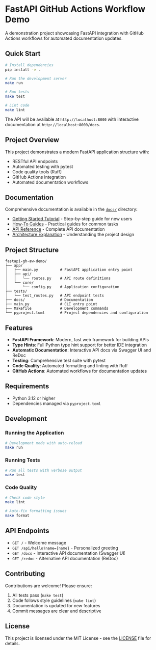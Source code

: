 # FastAPI GitHub Actions Workflow Demo

A demonstration project showcasing FastAPI integration with GitHub Actions workflows for automated documentation updates.

## Quick Start

```bash
# Install dependencies
pip install -e .

# Run the development server
make run

# Run tests
make test

# Lint code
make lint
```

The API will be available at `http://localhost:8000` with interactive documentation at `http://localhost:8000/docs`.

## Project Overview

This project demonstrates a modern FastAPI application structure with:

- RESTful API endpoints
- Automated testing with pytest
- Code quality tools (Ruff)
- GitHub Actions integration
- Automated documentation workflows

## Documentation

Comprehensive documentation is available in the [`docs/`](./docs) directory:

- [Getting Started Tutorial](./docs/tutorial.md) - Step-by-step guide for new users
- [How-To Guides](./docs/how-to-guides.md) - Practical guides for common tasks
- [API Reference](./docs/reference.md) - Complete API documentation
- [Architecture Explanation](./docs/explanation.md) - Understanding the project design

## Project Structure

```
fastapi-gh-aw-demo/
├── app/
│   ├── main.py          # FastAPI application entry point
│   ├── api/
│   │   └── routes.py    # API route definitions
│   └── core/
│       └── config.py    # Application configuration
├── tests/
│   └── test_routes.py   # API endpoint tests
├── docs/                # Documentation
├── main.py              # CLI entry point
├── Makefile             # Development commands
└── pyproject.toml       # Project dependencies and configuration
```

## Features

- **FastAPI Framework**: Modern, fast web framework for building APIs
- **Type Hints**: Full Python type hint support for better IDE integration
- **Automatic Documentation**: Interactive API docs via Swagger UI and ReDoc
- **Testing**: Comprehensive test suite with pytest
- **Code Quality**: Automated formatting and linting with Ruff
- **GitHub Actions**: Automated workflows for documentation updates

## Requirements

- Python 3.12 or higher
- Dependencies managed via `pyproject.toml`

## Development

### Running the Application

```bash
# Development mode with auto-reload
make run
```

### Running Tests

```bash
# Run all tests with verbose output
make test
```

### Code Quality

```bash
# Check code style
make lint

# Auto-fix formatting issues
make format
```

## API Endpoints

- `GET /` - Welcome message
- `GET /api/hello?name={name}` - Personalized greeting
- `GET /docs` - Interactive API documentation (Swagger UI)
- `GET /redoc` - Alternative API documentation (ReDoc)

## Contributing

Contributions are welcome! Please ensure:

1. All tests pass (`make test`)
2. Code follows style guidelines (`make lint`)
3. Documentation is updated for new features
4. Commit messages are clear and descriptive

## License

This project is licensed under the MIT License - see the [LICENSE](LICENSE) file for details.
